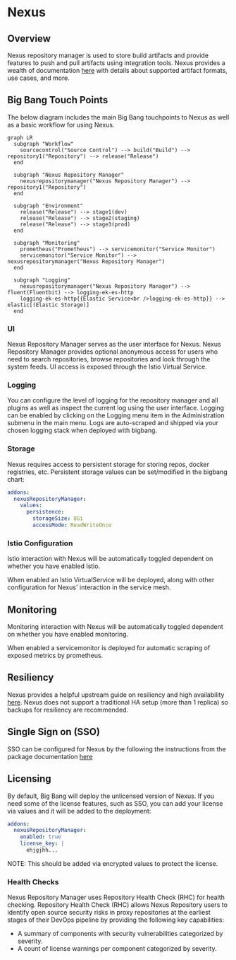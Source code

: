 # Nexus

## Overview

Nexus repository manager is used to store build artifacts and provide features to push and pull artifacts using integration tools. Nexus provides a wealth of documentation [here](https://help.sonatype.com/repomanager3) with details about supported artifact formats, use cases, and more.

## Big Bang Touch Points

The below diagram includes the main Big Bang touchpoints to Nexus as well as a basic workflow for using Nexus.

```mermaid
graph LR
  subgraph "Workflow"
    sourcecontrol("Source Control") --> build("Build") --> repository1("Repository") --> release("Release")
  end

  subgraph "Nexus Repository Manager"
    nexusrepositorymanager("Nexus Repository Manager") --> repository1("Repository")
  end

  subgraph "Environment"
    release("Release") --> stage1(dev)
    release("Release") --> stage2(staging)
    release("Release") --> stage3(prod)
  end

  subgraph "Monitoring" 
    prometheus("Prometheus") --> servicemonitor("Service Monitor")
    servicemonitor("Service Monitor") --> nexusrepositorymanager("Nexus Repository Manager")
  end

  subgraph "Logging"
    nexusrepositorymanager("Nexus Repository Manager") --> fluent(Fluentbit) --> logging-ek-es-http
    logging-ek-es-http{{Elastic Service<br />logging-ek-es-http}} --> elastic[(Elastic Storage)]
  end
```

### UI

Nexus Repository Manager serves as the user interface for Nexus. Nexus Repository Manager provides optional anonymous access for users who need to search repositories, browse repositories and look through the system feeds. UI access is exposed through the Istio Virtual Service.

### Logging

You can configure the level of logging for the repository manager and all plugins as well as inspect the current log using the user interface.
Logging can be enabled by clicking on the Logging menu item in the Administration submenu in the main menu. Logs are auto-scraped and shipped via your chosen logging stack when deployed with bigbang.

### Storage

Nexus requires access to persistent storage for storing repos, docker registries, etc. Persistent storage values can be set/modified in the bigbang chart:

```yaml
addons:
  nexusRepositoryManager:
    values:  
      persistence:
        storageSize: 8Gi
        accessMode: ReadWriteOnce
```

### Istio Configuration

Istio interaction with Nexus will be automatically toggled dependent on whether you have enabled Istio.

When enabled an Istio VirtualService will be deployed, along with other configuration for Nexus' interaction in the service mesh.

## Monitoring

Monitoring interaction with Nexus will be automatically toggled dependent on whether you have enabled monitoring.

When enabled a servicemonitor is deployed for automatic scraping of exposed metrics by prometheus.

## Resiliency

Nexus provides a helpful upstream guide on resiliency and high availability [here](https://help.sonatype.com/repomanager3/planning-your-implementation/resiliency-and-high-availability). Nexus does not support a traditional HA setup (more than 1 replica) so backups for resiliency are recommended.

## Single Sign on (SSO)

SSO can be configured for Nexus by the following the instructions from the package documentation [here](https://repo1.dso.mil/big-bang/product/packages/nexus/-/blob/main/docs/keycloak.md)

## Licensing

By default, Big Bang will deploy the unlicensed version of Nexus. If you need some of the license features, such as SSO, you can add your license via values and it will be added to the deployment:

```yaml
addons:
  nexusRepositoryManager:
    enabled: true
    license_key: |
      ehjgjhh...
```

NOTE: This should be added via encrypted values to protect the license.

### Health Checks

Nexus Repository Manager uses Repository Health Check (RHC) for health checking. Repository Health Check (RHC) allows Nexus Repository users to identify open source security risks in proxy repositories at the earliest stages of their DevOps pipeline by providing the following key capabilities:

- A summary of components with security vulnerabilities categorized by severity.
- A count of license warnings per component categorized by severity.
